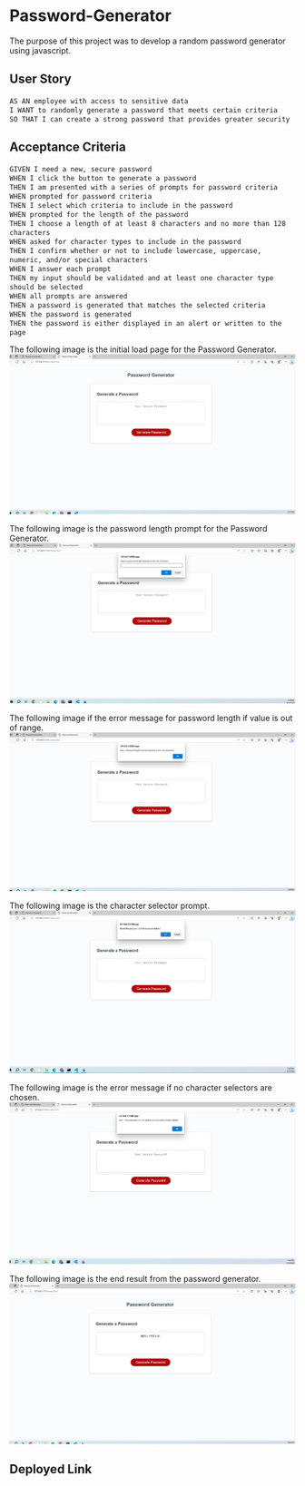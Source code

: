 # Password-Generator

The purpose of this project was to develop a random password generator using javascript.

## User Story
    AS AN employee with access to sensitive data
    I WANT to randomly generate a password that meets certain criteria
    SO THAT I can create a strong password that provides greater security

## Acceptance Criteria
    GIVEN I need a new, secure password
    WHEN I click the button to generate a password
    THEN I am presented with a series of prompts for password criteria
    WHEN prompted for password criteria
    THEN I select which criteria to include in the password
    WHEN prompted for the length of the password
    THEN I choose a length of at least 8 characters and no more than 128 characters
    WHEN asked for character types to include in the password
    THEN I confirm whether or not to include lowercase, uppercase, numeric, and/or special characters
    WHEN I answer each prompt
    THEN my input should be validated and at least one character type should be selected
    WHEN all prompts are answered
    THEN a password is generated that matches the selected criteria
    WHEN the password is generated
    THEN the password is either displayed in an alert or written to the page

The following image is the initial load page for the Password Generator.
![password-generator load page](./assets/Images/Load_Page.png)

The following image is the password length prompt for the Password Generator.
![password-generator length](./assets/Images/Pswd_lgth.png)

The following image if the error message for password length if value is out of range.
![password-generator length error](./assets/Images/Pswd_lgth_error.png)

The following image is the character selector prompt.
![password-generator char select](./assets/Images/char_selectors.png)

The following image is the error message if no character selectors are chosen.
![password-generator char select error](./assets/Images/char_selector_error.png)

The following image is the end result from the password generator.
![password-generator result](./assets/Images/result_pswd_gen.png)

## Deployed Link

